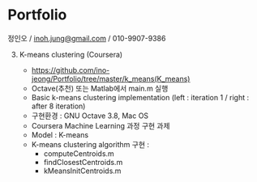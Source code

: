 Portfolio
=

정인오 / inoh.jung@gmail.com / 010-9907-9386




3. K-means clustering (Coursera)

    - https://github.com/ino-jeong/Portfolio/tree/master/k_means(K_means)
    - Octave(추천) 또는 Matlab에서 main.m 실행
    - Basic k-means clustering implementation (left : iteration 1 / right : after 8 iteration)
    - 구현환경 : GNU Octave 3.8, Mac OS
    - Coursera Machine Learning 과정 구현 과제
    - Model : K-means
    - K-means clustering algorithm 구현 :
        + computeCentroids.m
        + findClosestCentroids.m
        + kMeansInitCentroids.m
